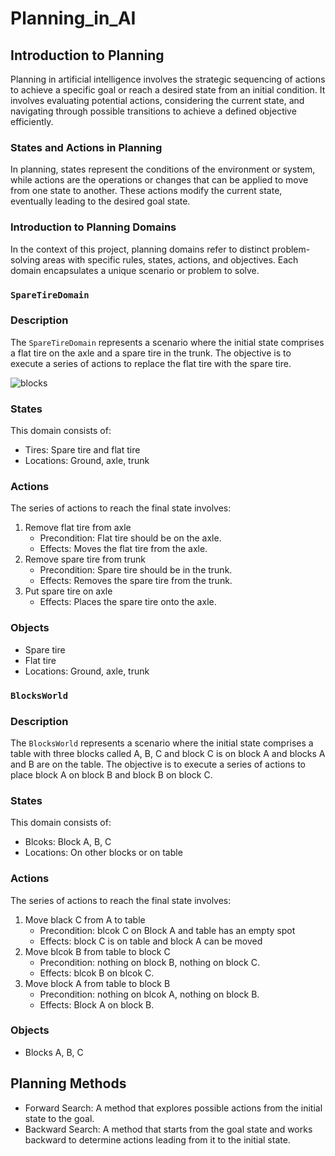 # Planning_in_AI

## Introduction to Planning

Planning in artificial intelligence involves the strategic sequencing of actions to achieve a specific goal or reach a desired state from an initial condition. It involves evaluating potential actions, considering the current state, and navigating through possible transitions to achieve a defined objective efficiently.

### States and Actions in Planning

In planning, states represent the conditions of the environment or system, while actions are the operations or changes that can be applied to move from one state to another. These actions modify the current state, eventually leading to the desired goal state.

### Introduction to Planning Domains

In the context of this project, planning domains refer to distinct problem-solving areas with specific rules, states, actions, and objectives. Each domain encapsulates a unique scenario or problem to solve.

### `SpareTireDomain`

### Description

The `SpareTireDomain` represents a scenario where the initial state comprises a flat tire on the axle and a spare tire in the trunk. The objective is to execute a series of actions to replace the flat tire with the spare tire.

![blocks](https://github.com/AlirezaNR1/Planning_in_AI/assets/141549257/abd0ceac-9926-4e32-8024-b24ade7ef6a8)


### States

This domain consists of:

- Tires: Spare tire and flat tire
- Locations: Ground, axle, trunk

### Actions

The series of actions to reach the final state involves:

1. Remove flat tire from axle
   - Precondition: Flat tire should be on the axle.
   - Effects: Moves the flat tire from the axle.
2. Remove spare tire from trunk
   - Precondition: Spare tire should be in the trunk.
   - Effects: Removes the spare tire from the trunk.
3. Put spare tire on axle
   - Effects: Places the spare tire onto the axle.

### Objects

- Spare tire
- Flat tire
- Locations: Ground, axle, trunk


### `BlocksWorld`

### Description

The `BlocksWorld` represents a scenario where the initial state comprises a table with three blocks called A, B, C and block C is on block A and blocks A and B are on the table. The objective is to execute a series of actions to place block A on block B and block B on block C.

### States

This domain consists of:

- Blcoks: Block A, B, C
- Locations: On other blocks or on table

### Actions

The series of actions to reach the final state involves:

1. Move black C from A to table
   - Precondition: blcok C on Block A and table has an empty spot
   - Effects: block C is on table and block A can be moved
2. Move blcok B from table to block C
   - Precondition: nothing on block B, nothing on block C.
   - Effects: blcok B on blcok C.
3. Move block A from table to block B
   - Precondition: nothing on blcok A, nothing on block B.
   - Effects: Block A on block B.

### Objects

- Blocks A, B, C

## Planning Methods

- Forward Search: A method that explores possible actions from the initial state to the goal.
- Backward Search: A method that starts from the goal state and works backward to determine actions leading from it to the initial state.
